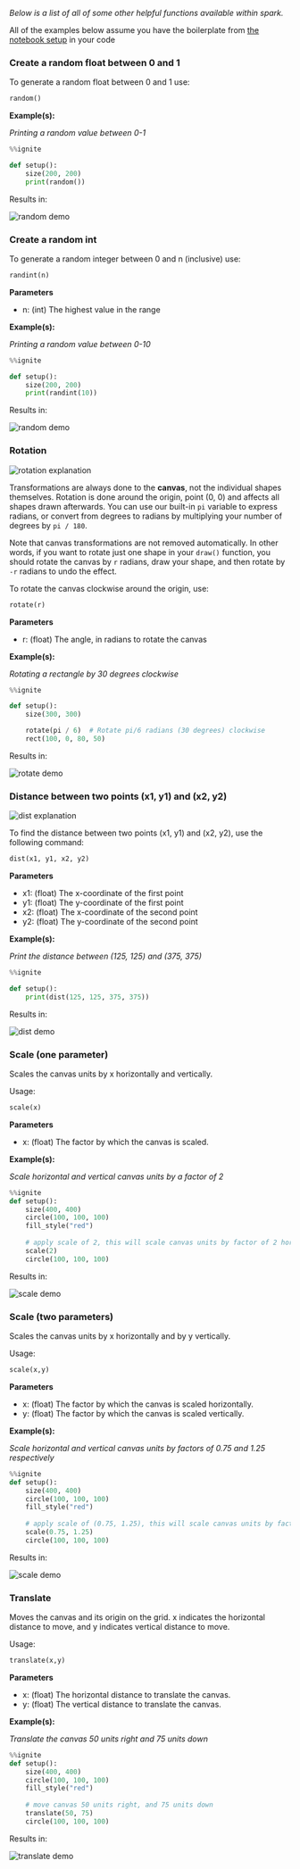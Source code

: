 *Below is a list of all of some other helpful functions available within spark.*

All of the examples below assume you have the boilerplate from [the notebook setup](../#boilerplate) in your code

### Create a random float between 0 and 1

To generate a random float between 0 and 1 use:

```python
random()
```

**Example(s):**

*Printing a random value between 0-1*

```python hl_lines="5"
%%ignite

def setup():
    size(200, 200)
    print(random())
```

Results in:

![random demo](img/random.png)



### Create a random int

To generate a random integer between 0 and n (inclusive) use:

```python
randint(n)
```

**Parameters**

- n: (int) The highest value in the range

**Example(s):**

*Printing a random value between 0-10*

```python hl_lines="5"
%%ignite

def setup():
    size(200, 200)
    print(randint(10))
```

Results in:

![random demo](img/randint.png)



### Rotation

![rotation explanation](rotation_explanation.png)

Transformations are always done to the **canvas**, not the individual shapes themselves. Rotation is done around the origin, point (0, 0) and affects all shapes drawn afterwards. You can use our built-in `pi` variable to express radians, or convert from degrees to radians by multiplying your number of degrees by `pi / 180`.

Note that canvas transformations are not removed automatically. In other words, if you want to rotate just one shape in your `draw()` function, you should rotate the canvas by `r` radians, draw your shape, and then rotate by `-r` radians to undo the effect.

To rotate the canvas clockwise around the origin, use:

```python
rotate(r)
```

**Parameters**

- r: (float) The angle, in radians to rotate the canvas

**Example(s):**

*Rotating a rectangle by 30 degrees clockwise*

```python hl_lines="6"
%%ignite

def setup():
    size(300, 300)

    rotate(pi / 6)  # Rotate pi/6 radians (30 degrees) clockwise
    rect(100, 0, 80, 50)
```

Results in:

![rotate demo](img/rotate.png)

### Distance between two points (x1, y1) and (x2, y2)

![dist explanation](img/dist.png)

To find the distance between two points (x1, y1) and (x2, y2), use the following command:

```python
dist(x1, y1, x2, y2)
```

**Parameters**

- x1: (float) The x-coordinate of the first point
- y1: (float) The y-coordinate of the first point
- x2: (float) The x-coordinate of the second point
- y2: (float) The y-coordinate of the second point

**Example(s):**

*Print the distance between (125, 125) and (375, 375)*

```python hl_lines="6"
%%ignite

def setup():
    print(dist(125, 125, 375, 375))
```

Results in:

![dist demo](img/dist_2.png)

### Scale (one parameter)

Scales the canvas units by x horizontally and vertically. 

Usage:

```python
scale(x)
```
**Parameters**

- x: (float) The factor by which the canvas is scaled.

**Example(s):**

*Scale horizontal and vertical canvas units by a factor of 2*

```python hl_lines="6"
%%ignite
def setup():
    size(400, 400)
    circle(100, 100, 100)
    fill_style("red")
    
    # apply scale of 2, this will scale canvas units by factor of 2 horizontally and vertically
    scale(2)
    circle(100, 100, 100)
```

Results in:

![scale demo](img/scale_1.png)

### Scale (two parameters)

Scales the canvas units by x horizontally and by y vertically. 

Usage:

```python
scale(x,y)
```
**Parameters**

- x: (float) The factor by which the canvas is scaled horizontally.
- y: (float) The factor by which the canvas is scaled vertically.

**Example(s):**

*Scale horizontal and vertical canvas units by factors of 0.75 and 1.25 respectively*

```python hl_lines="6"
%%ignite
def setup():
    size(400, 400)
    circle(100, 100, 100)
    fill_style("red")
    
    # apply scale of (0.75, 1.25), this will scale canvas units by factor of 0.75 horizontally and 1.25 vertically
    scale(0.75, 1.25)
    circle(100, 100, 100)
```

Results in:

![scale demo](img/scale_2.png)

### Translate

Moves the canvas and its origin on the grid. x indicates the horizontal distance to move, and y indicates vertical distance to move.

Usage:

```python
translate(x,y)
```
**Parameters**

- x: (float) The horizontal distance to translate the canvas.
- y: (float) The vertical distance to translate the canvas.

**Example(s):**

*Translate the canvas 50 units right and 75 units down*

```python hl_lines="6"
%%ignite
def setup():
    size(400, 400)
    circle(100, 100, 100)
    fill_style("red")
    
    # move canvas 50 units right, and 75 units down
    translate(50, 75)
    circle(100, 100, 100)
```

Results in:

![translate demo](img/translate.png)
